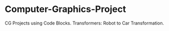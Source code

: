 # Computer-Graphics-Project
CG Projects using Code Blocks. Transformers: Robot to Car Transformation.
